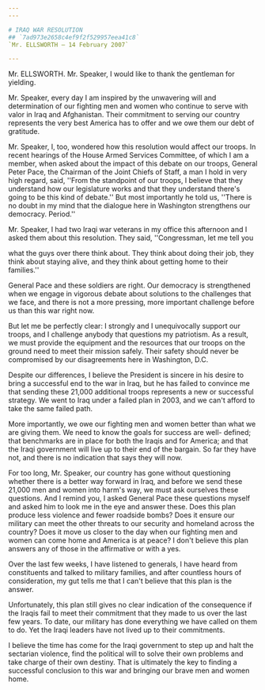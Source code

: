 ```yaml
---
---

# IRAQ WAR RESOLUTION
## `7ad973e2658c4ef9f2f529957eea41c8`
`Mr. ELLSWORTH — 14 February 2007`

---
```



Mr. ELLSWORTH. Mr. Speaker, I would like to thank the gentleman for 
yielding.

Mr. Speaker, every day I am inspired by the unwavering will and 
determination of our fighting men and women who continue to serve with 
valor in Iraq and Afghanistan. Their commitment to serving our country 
represents the very best America has to offer and we owe them our debt 
of gratitude.

Mr. Speaker, I, too, wondered how this resolution would affect our 
troops. In recent hearings of the House Armed Services Committee, of 
which I am a member, when asked about the impact of this debate on our 
troops, General Peter Pace, the Chairman of the Joint Chiefs of Staff, 
a man I hold in very high regard, said, ''From the standpoint of our 
troops, I believe that they understand how our legislature works and 
that they understand there's going to be this kind of debate.'' But 
most importantly he told us, ''There is no doubt in my mind that the 
dialogue here in Washington strengthens our democracy. Period.''

Mr. Speaker, I had two Iraqi war veterans in my office this afternoon 
and I asked them about this resolution. They said, ''Congressman, let 
me tell you


what the guys over there think about. They think about doing their job, 
they think about staying alive, and they think about getting home to 
their families.''

General Pace and these soldiers are right. Our democracy is 
strengthened when we engage in vigorous debate about solutions to the 
challenges that we face, and there is not a more pressing, more 
important challenge before us than this war right now.

But let me be perfectly clear: I strongly and I unequivocally support 
our troops, and I challenge anybody that questions my patriotism. As a 
result, we must provide the equipment and the resources that our troops 
on the ground need to meet their mission safely. Their safety should 
never be compromised by our disagreements here in Washington, D.C.

Despite our differences, I believe the President is sincere in his 
desire to bring a successful end to the war in Iraq, but he has failed 
to convince me that sending these 21,000 additional troops represents a 
new or successful strategy. We went to Iraq under a failed plan in 
2003, and we can't afford to take the same failed path.

More importantly, we owe our fighting men and women better than what 
we are giving them. We need to know the goals for success are well-
defined; that benchmarks are in place for both the Iraqis and for 
America; and that the Iraqi government will live up to their end of the 
bargain. So far they have not, and there is no indication that says 
they will now.

For too long, Mr. Speaker, our country has gone without questioning 
whether there is a better way forward in Iraq, and before we send these 
21,000 men and women into harm's way, we must ask ourselves these 
questions. And I remind you, I asked General Pace these questions 
myself and asked him to look me in the eye and answer these. Does this 
plan produce less violence and fewer roadside bombs? Does it ensure our 
military can meet the other threats to our security and homeland across 
the country? Does it move us closer to the day when our fighting men 
and women can come home and America is at peace? I don't believe this 
plan answers any of those in the affirmative or with a yes.

Over the last few weeks, I have listened to generals, I have heard 
from constituents and talked to military families, and after countless 
hours of consideration, my gut tells me that I can't believe that this 
plan is the answer.

Unfortunately, this plan still gives no clear indication of the 
consequence if the Iraqis fail to meet their commitment that they made 
to us over the last few years. To date, our military has done 
everything we have called on them to do. Yet the Iraqi leaders have not 
lived up to their commitments.

I believe the time has come for the Iraqi government to step up and 
halt the sectarian violence, find the political will to solve their own 
problems and take charge of their own destiny. That is ultimately the 
key to finding a successful conclusion to this war and bringing our 
brave men and women home.